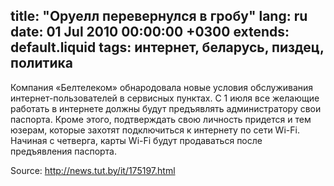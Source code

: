 title: "Оруелл перевернулся в гробу"
lang: ru
date: 01 Jul 2010 00:00:00 +0300
extends: default.liquid
tags: интернет, беларусь, пиздец, политика
---
Компания «Белтелеком» обнародовала новые условия обслуживания интернет-пользователей в сервисных пунктах. С 1 июля все желающие работать в интернете должны будут предъявлять администратору свои паспорта. Кроме этого, подтверждать свою личность придется и тем юзерам, которые захотят подключиться к интернету по сети Wi-Fi. Начиная с четверга, карты Wi-Fi будут продаваться после предъявления паспорта.

Source: <http://news.tut.by/it/175197.html>
